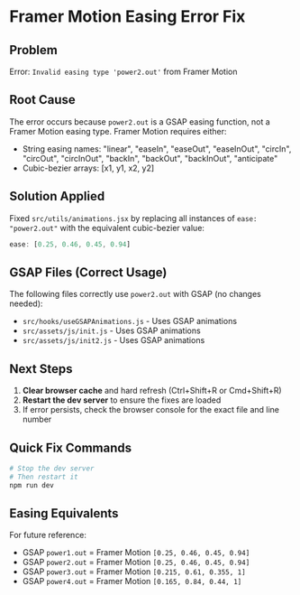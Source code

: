 # Framer Motion Easing Error Fix

## Problem
Error: `Invalid easing type 'power2.out'` from Framer Motion

## Root Cause
The error occurs because `power2.out` is a GSAP easing function, not a Framer Motion easing type. Framer Motion requires either:
- String easing names: "linear", "easeIn", "easeOut", "easeInOut", "circIn", "circOut", "circInOut", "backIn", "backOut", "backInOut", "anticipate"
- Cubic-bezier arrays: [x1, y1, x2, y2]

## Solution Applied
Fixed `src/utils/animations.jsx` by replacing all instances of `ease: "power2.out"` with the equivalent cubic-bezier value:
```javascript
ease: [0.25, 0.46, 0.45, 0.94]
```

## GSAP Files (Correct Usage)
The following files correctly use `power2.out` with GSAP (no changes needed):
- `src/hooks/useGSAPAnimations.js` - Uses GSAP animations
- `src/assets/js/init.js` - Uses GSAP animations
- `src/assets/js/init2.js` - Uses GSAP animations

## Next Steps
1. **Clear browser cache** and hard refresh (Ctrl+Shift+R or Cmd+Shift+R)
2. **Restart the dev server** to ensure the fixes are loaded
3. If error persists, check the browser console for the exact file and line number

## Quick Fix Commands
```bash
# Stop the dev server
# Then restart it
npm run dev
```

## Easing Equivalents
For future reference:
- GSAP `power1.out` = Framer Motion `[0.25, 0.46, 0.45, 0.94]`
- GSAP `power2.out` = Framer Motion `[0.25, 0.46, 0.45, 0.94]`
- GSAP `power3.out` = Framer Motion `[0.215, 0.61, 0.355, 1]`
- GSAP `power4.out` = Framer Motion `[0.165, 0.84, 0.44, 1]`


